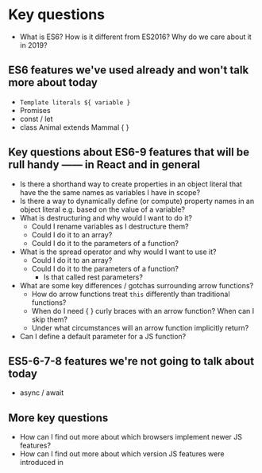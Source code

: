 # Key questions
- What is ES6? How is it different from ES2016? Why do we care about it in 2019?

## ES6 features we've used already and won't talk more about today
- `Template literals ${ variable }`
- Promises
- const / let
- class Animal extends Mammal { }

## Key questions about ES6-9 features that will be rull handy —— in React and in general
- Is there a shorthand way to create properties in an object literal that have the the same names as variables I have in scope?
- Is there a way to dynamically define (or compute) property names in an object literal e.g. based on the value of a variable?
- What is destructuring and why would I want to do it?
  - Could I rename variables as I destructure them?
  - Could I do it to an array?
  - Could I do it to the parameters of a function?
- What is the spread operator and why would I want to use it?
  - Could I do it to an array?
  - Could I do it to the parameters of a function? 
    - Is that called rest parameters?
- What are some key differences / gotchas surrounding arrow functions?
  - How do arrow functions treat `this` differently than traditional functions?
  - When do I need { } curly braces with an arrow function? When can I skip them?
  - Under what circumstances will an arrow function implicitly return?
- Can I define a default parameter for a JS function?

## ES5-6-7-8 features we're not going to talk about today
- async / await

## More key questions
- How can I find out more about which browsers implement newer JS features?
- How can I find out more about which version JS features were introduced in 